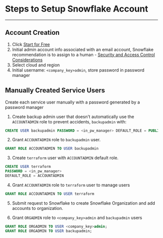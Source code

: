 # Steps to Setup Snowflake Account

---
## Account Creation

1. Click [Start for Free](https://signup.snowflake.com/?_ga=2.21000191.578029026.1626227286-491675626.1601861206)
2. Initial admin account info associated with an email account, Snowflake recommendation is to assign to a human - [Security and Access Control Considerations](https://docs.snowflake.com/en/user-guide/security-access-control-considerations.html)
3. Select cloud and region
4. Initial username: `<company_key>admin`, store password in password manager

## Manually Created Service Users
Create each service user manually with a password generated by a password manager

1. Create backup admin user that doesn't automatically use the `ACCOUNTADMIN` role to prevent accidents, `backupadmin` with:
```sql
CREATE USER backupadmin PASSWORD = <in_pw_manager> DEFAULT_ROLE = PUBLIC
```
2. Grant `ACCOUNTADMIN` role to `backupadmin` user.
```sql
GRANT ROLE ACCOUNTADMIN TO USER backupadmin
```
3. Create `terraform` user with `ACCOUNTADMIN` default role.
```sql
CREATE USER terraform
PASSWORD = <in_pw_manager>
DEFAULT_ROLE = ACCOUNTADMIN
```
4. Grant `ACCOUNTADMIN` role to `terraform` user to manage users
```sql
GRANT ROLE ACCOUNTADMIN TO USER terraform
```

5. Submit request to Snowflake to create Snowflake Organization and add accounts to organization.

6. Grant `ORGADMIN` role to `<company_key>admin` and `backupadmin` users
```sql
GRANT ROLE ORGADMIN TO USER <company_key>admin;
GRANT ROLE ORGADMIN TO USER backupadmin;
```

